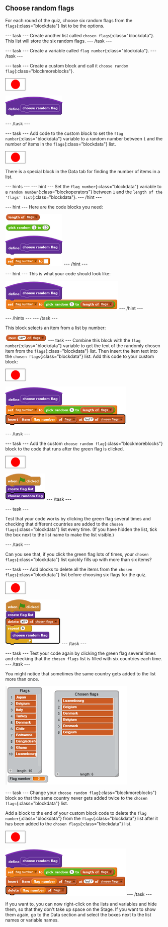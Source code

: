 ## Choose random flags

For each round of the quiz, choose six random flags from the `flags`{:class="blockdata"} list to be the options.

--- task ---
Create another list called `chosen flags`{:class="blockdata"}. This list will store the six random flags.
--- /task ---

--- task ---
Create a variable called `flag number`{:class="blockdata"}.
--- /task ---

--- task ---
Create a custom block and call it `choose random flag`{:class="blockmoreblocks"}.

![Flag sprite](images/flag-sprite.png)

![blocks_1545218478_0597425](images/blocks_1545218478_0597425.png)

--- /task ---

--- task ---
Add code to the custom block to set the `flag number`{:class="blockdata"} variable to a random number between `1` and the number of items in the `flags`{:class="blockdata"} list.

![Flag sprite](images/flag-sprite.png)

There is a special block in the Data tab for finding the number of items in a list.

--- hints ---
--- hint ---
Set the `flag number`{:class="blockdata"} variable to a `random number`{:class="blockoperators"} between `1` and the `length of the 'flags' list`{:class="blockdata"}.
--- /hint ---

--- hint ---
Here are the code blocks you need:

![blocks_1545218479_1243653](images/blocks_1545218479_1243653.png)
--- /hint ---

--- hint ---
This is what your code should look like:

![blocks_1545218480_1906664](images/blocks_1545218480_1906664.png)
--- /hint ---

--- /hints ---
--- /task ---

This block selects an item from a list by number:

![blocks_1545218481_3080678](images/blocks_1545218481_3080678.png)
--- task ---
Combine this block with the `flag number`{:class="blockdata"} variable to get the text of the randomly chosen item from the `flags`{:class="blockdata"} list. Then insert the item text into the `chosen flags`{:class="blockdata"} list. Add this code to your custom block:

![Flag sprite](images/flag-sprite.png)

![blocks_1545218482_4025342](images/blocks_1545218482_4025342.png)

--- /task ---

--- task ---
Add the custom `choose random flag`{:class="blockmoreblocks"} block to the code that runs after the green flag is clicked.

![Flag sprite](images/flag-sprite.png)

![blocks_1545218483_497608](images/blocks_1545218483_497608.png)
--- /task ---

--- task ---

Test that your code works by clicking the green flag several times and checking that different countries are added to the `chosen flags`{:class="blockdata"} list every time. (If you have hidden the list, tick the box next to the list name to make the list visible.)

--- /task ---

Can you see that, if you click the green flag lots of times, your `chosen flags`{:class="blockdata"} list quickly fills up with more than six items?

--- task ---
Add blocks to delete all the items from the `chosen flags`{:class="blockdata"} list before choosing six flags for the quiz.

![Flag sprite](images/flag-sprite.png)

![blocks_1545218484_5571241](images/blocks_1545218484_5571241.png)
--- /task ---


--- task ---
Test your code again by clicking the green flag several times and checking that the `chosen flags` list is filled with six countries each time.
--- /task ---

You might notice that sometimes the same country gets added to the list more than once.

![Duplicate countries](images/duplicate-countries.png)

--- task ---
Change your `choose random flag`{:class="blockmoreblocks"} block so that the same country never gets added twice to the `chosen flags`{:class="blockdata"} list.

Add a block to the end of your custom block code to delete the `flag number`{:class="blockdata"} from the `flags`{:class="blockdata"} list after it has been added to the `chosen flags`{:class="blockdata"} list.

![Flag sprite](images/flag-sprite.png)

![blocks_1545218485_6873522](images/blocks_1545218485_6873522.png)
--- /task ---

If you want to, you can now right-click on the lists and variables and hide them, so that they don't take up space on the Stage. If you want to show them again, go to the Data section and select the boxes next to the list names or variable names.
